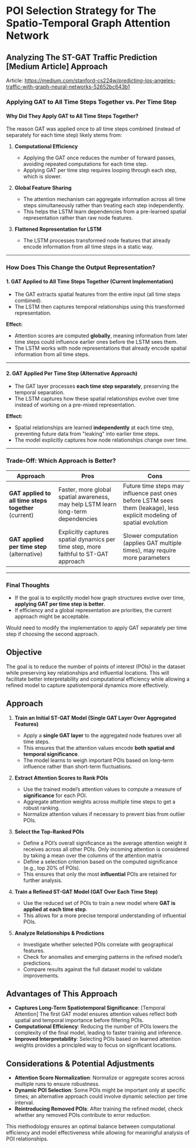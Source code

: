 # POI Selection Strategy for The Spatio-Temporal Graph Attention Network

## Analyzing The ST-GAT Traffic Prediction [Medium Article] Approach

Article: https://medium.com/stanford-cs224w/predicting-los-angeles-traffic-with-graph-neural-networks-52652bc643b1

### **Applying GAT to All Time Steps Together vs. Per Time Step**

#### **Why Did They Apply GAT to All Time Steps Together?**

The reason GAT was applied once to all time steps combined (instead of separately for each time step) likely stems from:

1. **Computational Efficiency**  
   - Applying the GAT once reduces the number of forward passes, avoiding repeated computations for each time step.  
   - Applying GAT per time step requires looping through each step, which is slower.

2. **Global Feature Sharing**  
   - The attention mechanism can aggregate information across all time steps simultaneously rather than treating each step independently.  
   - This helps the LSTM learn dependencies from a pre-learned spatial representation rather than raw node features.

3. **Flattened Representation for LSTM**  
   - The LSTM processes transformed node features that already encode information from all time steps in a static way.

---

### **How Does This Change the Output Representation?**

#### **1. GAT Applied to All Time Steps Together (Current Implementation)**
- The GAT extracts spatial features from the entire input (all time steps combined).
- The LSTM then captures temporal relationships using this transformed representation.

**Effect:**  
- Attention scores are computed **globally**, meaning information from later time steps could influence earlier ones before the LSTM sees them.  
- The LSTM works with node representations that already encode spatial information from all time steps.

---

#### **2. GAT Applied Per Time Step (Alternative Approach)**
- The GAT layer processes **each time step separately**, preserving the temporal separation.
- The LSTM captures how these spatial relationships evolve over time instead of working on a pre-mixed representation.

**Effect:**  
- Spatial relationships are learned **independently** at each time step, preventing future data from "leaking" into earlier time steps.  
- The model explicitly captures how node relationships change over time.

---

### **Trade-Off: Which Approach is Better?**

| Approach | Pros | Cons |
|----------|------|------|
| **GAT applied to all time steps together** (current) | Faster, more global spatial awareness, may help LSTM learn long-term dependencies | Future time steps may influence past ones before LSTM sees them (leakage), less explicit modeling of spatial evolution |
| **GAT applied per time step** (alternative) | Explicitly captures spatial dynamics per time step, more faithful to ST-GAT approach | Slower computation (applies GAT multiple times), may require more parameters |

---

### **Final Thoughts**
- If the goal is to explicitly model how graph structures evolve over time, **applying GAT per time step is better**.
- If efficiency and a global representation are priorities, the current approach might be acceptable.

Would need to modify the implementation to apply GAT separately per time step if choosing the second approach.




## **Objective**
The goal is to reduce the number of points of interest (POIs) in the dataset while preserving key relationships and influential locations. This will facilitate better interpretability and computational efficiency while allowing a refined model to capture spatiotemporal dynamics more effectively.

## **Approach**
1. **Train an Initial ST-GAT Model (Single GAT Layer Over Aggregated Features)**  
   - Apply a **single GAT layer** to the aggregated node features over all time steps.
   - This ensures that the attention values encode **both spatial and temporal significance**.
   - The model learns to weigh important POIs based on long-term influence rather than short-term fluctuations.

2. **Extract Attention Scores to Rank POIs**  
   - Use the trained model’s attention values to compute a measure of **significance** for each POI.
   - Aggregate attention weights across multiple time steps to get a robust ranking.
   - Normalize attention values if necessary to prevent bias from outlier POIs.

3. **Select the Top-Ranked POIs**  
   - Define a POI’s overall significance as the average attention weight it receives across all other POIs. Only incoming attention is considered by taking a mean over the columns of the attention matrix
   - Define a selection criterion based on the computed significance (e.g., top 20% of POIs).
   - This ensures that only the most **influential** POIs are retained for further analysis.

4. **Train a Refined ST-GAT Model (GAT Over Each Time Step)**  
   - Use the reduced set of POIs to train a new model where **GAT is applied at each time step**.
   - This allows for a more precise temporal understanding of influential POIs.

5. **Analyze Relationships & Predictions**  
   - Investigate whether selected POIs correlate with geographical features.
   - Check for anomalies and emerging patterns in the refined model’s predictions.
   - Compare results against the full dataset model to validate improvements.

## **Advantages of This Approach**
- **Captures Long-Term Spatiotemporal Significance**: [Temporal Attention] The first GAT model ensures attention values reflect both spatial and temporal importance before filtering POIs.
- **Computational Efficiency**: Reducing the number of POIs lowers the complexity of the final model, leading to faster training and inference.
- **Improved Interpretability**: Selecting POIs based on learned attention weights provides a principled way to focus on significant locations.

## **Considerations & Potential Adjustments**
- **Attention Score Normalization**: Normalize or aggregate scores across multiple runs to ensure robustness.
- **Dynamic POI Selection**: Some POIs might be important only at specific times; an alternative approach could involve dynamic selection per time interval.
- **Reintroducing Removed POIs**: After training the refined model, check whether any removed POIs contribute to error reduction.

This methodology ensures an optimal balance between computational efficiency and model effectiveness while allowing for meaningful analysis of POI relationships.

